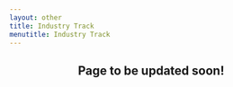 ```yaml
---
layout: other
title: Industry Track
menutitle: Industry Track
---
```


<h2><center><p>Page to be updated soon!</p></center></h2>

<!-- <div markdown=1 class="bd-callout bd-callout-info" style="background-color: lightgrey; ">
It will be announced soon!

</div>
 -->